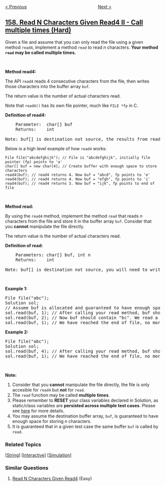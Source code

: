 <!--|This file generated by command(leetcode description); DO NOT EDIT.    |-->
<!--+----------------------------------------------------------------------+-->
<!--|@author    awesee <openset.wang@gmail.com>                           |-->
<!--|@link      https://github.com/awesee                                 |-->
<!--|@home      https://github.com/awesee/leetcode                        |-->
<!--+----------------------------------------------------------------------+-->

[< Previous](../read-n-characters-given-read4 "Read N Characters Given Read4")
　　　　　　　　　　　　　　　　
[Next >](../longest-substring-with-at-most-two-distinct-characters "Longest Substring with At Most Two Distinct Characters")

## [158. Read N Characters Given Read4 II - Call multiple times (Hard)](https://leetcode.com/problems/read-n-characters-given-read4-ii-call-multiple-times "用 Read4 读取 N 个字符 II")

<p>Given a file and assume that you can only read the file using a given method&nbsp;<code>read4</code>, implement a method <code>read</code> to read <em>n</em> characters. <strong>Your method <code>read</code> may be called multiple times.</strong></p>

<p>&nbsp;</p>

<p><b>Method read4: </b></p>

<p>The API&nbsp;<code>read4</code> reads 4 consecutive characters from the file, then writes those characters into the buffer array <code>buf</code>.</p>

<p>The return value is the number of actual characters read.</p>

<p>Note that&nbsp;<code>read4()</code> has its own file pointer, much like <code>FILE *fp</code> in C.</p>

<p><b>Definition of read4:</b></p>

<pre>
    Parameter:  char[] buf
    Returns:    int

Note: buf[] is destination not source, the results from read4 will be copied to buf[]
</pre>

<p>Below is a high level example of how <code>read4</code> works:</p>

<pre>
<code>File file(&quot;abcdefghijk&quot;); // File is &quot;abcdefghijk&quot;, initially file pointer (fp) points to &#39;a&#39;
char[] buf = new char[4]; // Create buffer with enough space to store characters
read4(buf); // read4 returns 4. Now buf = &quot;abcd&quot;, fp points to &#39;e&#39;
read4(buf); // read4 returns 4. Now buf = &quot;efgh&quot;, fp points to &#39;i&#39;
read4(buf); // read4 returns 3. Now buf = &quot;ijk&quot;, fp points to end of file</code>
</pre>

<p>&nbsp;</p>

<p><strong>Method read:</strong></p>

<p>By using the <code>read4</code> method, implement the method&nbsp;<code>read</code> that reads <i>n</i> characters from the file and store it in the&nbsp;buffer array&nbsp;<code>buf</code>. Consider that you <strong>cannot</strong> manipulate the file directly.</p>

<p>The return value is the number of actual characters read.</p>

<p><b>Definition of read: </b></p>

<pre>
    Parameters:	char[] buf, int n
    Returns:	int

Note: buf[] is destination not source, you will need to write the results to buf[]
</pre>

<p>&nbsp;</p>

<p><strong>Example 1:</strong></p>

<pre>
File file(&quot;abc&quot;);
Solution sol;
// Assume buf is allocated and guaranteed to have enough space for storing all characters from the file.
sol.read(buf, 1); // After calling your read method, buf should contain &quot;a&quot;. We read a total of 1 character from the file, so return 1.
sol.read(buf, 2); // Now buf should contain &quot;bc&quot;. We read a total of 2 characters from the file, so return 2.
sol.read(buf, 1); // We have reached the end of file, no more characters can be read. So return 0.
</pre>

<p><strong>Example 2:</strong></p>

<pre>
File file(&quot;abc&quot;);
Solution sol;
sol.read(buf, 4); // After calling your read method, buf should contain &quot;abc&quot;. We read a total of 3 characters from the file, so return 3.
sol.read(buf, 1); // We have reached the end of file, no more characters can be read. So return 0.
</pre>

<p>&nbsp;</p>

<p><strong>Note:</strong></p>

<ol>
	<li>Consider that you <strong>cannot</strong> manipulate the file directly, the file is only accesible for <code>read4</code> but&nbsp;<strong>not</strong> for <code>read</code>.</li>
	<li>The <code>read</code> function may be called <strong>multiple times</strong>.</li>
	<li>Please remember to <b>RESET</b> your class variables declared in Solution, as static/class variables are <b>persisted across multiple test cases</b>. Please see <a href="https://leetcode.com/faq/" target="_blank">here</a> for more details.</li>
	<li>You may assume the destination buffer array,&nbsp;<code>buf</code>,&nbsp;is guaranteed to have enough&nbsp;space for storing&nbsp;<em>n</em>&nbsp;characters.</li>
	<li>It is guaranteed that in a given test case the same buffer <code>buf</code> is called by <code>read</code>.</li>
</ol>

### Related Topics
  [[String](../../tag/string/README.md)]
  [[Interactive](../../tag/interactive/README.md)]
  [[Simulation](../../tag/simulation/README.md)]

### Similar Questions
  1. [Read N Characters Given Read4](../read-n-characters-given-read4) (Easy)
